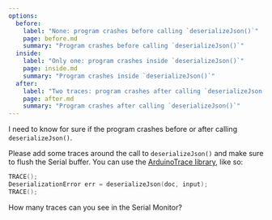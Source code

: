 ```yaml
---
options:
  before:
    label: "None: program crashes before calling `deserializeJson()`"
    page: before.md
    summary: "Program crashes before calling `deserializeJson()`"
  inside:
    label: "Only one: program crashes inside `deserializeJson()`"
    page: inside.md
    summary: "Program crashes inside `deserializeJson()`"
  after:
    label: "Two traces: program crashes after calling `deserializeJson()`"
    page: after.md
    summary: "Program crashes after calling `deserializeJson()`"
---
```


I need to know for sure if the program crashes before or after calling `deserializeJson()`.

Please add some traces around the call to `deserializeJson()` and make sure to flush the Serial buffer. You can use the [ArduinoTrace library](https://github.com/bblanchon/ArduinoTrace), like so:

```c++
TRACE();
DeserializationError err = deserializeJson(doc, input);
TRACE();
```

How many traces can you see in the Serial Monitor?
